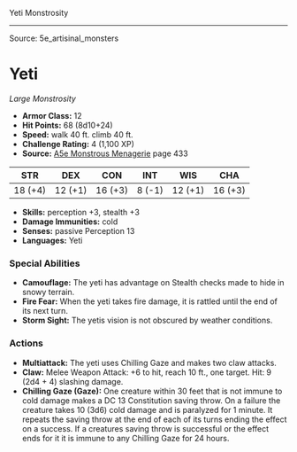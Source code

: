 <MonsterName/>Yeti</MonsterName>
<CreatureType/>Monstrosity</CreatureType>



---

Source: 5e_artisinal_monsters

# Yeti

*Large* *Monstrosity*

- **Armor Class:** 12
- **Hit Points:** 68 (8d10+24)
- **Speed:** walk 40 ft. climb 40 ft.
- **Challenge Rating:** 4 (1,100 XP)
- **Source:** [A5e Monstrous Menagerie](https://enpublishingrpg.com/products/level-up-monstrous-menagerie-a5e) page 433

| STR | DEX | CON | INT | WIS | CHA |
| --- | --- | --- | --- | --- | --- |
| 18 (+4) | 12 (+1) | 16 (+3) | 8 (-1) | 12 (+1) | 16 (+3) |

- **Skills:** perception +3, stealth +3
- **Damage Immunities:** cold
- **Senses:** passive Perception 13
- **Languages:** Yeti

### Special Abilities

- **Camouflage:** The yeti has advantage on Stealth checks made to hide in snowy terrain.
- **Fire Fear:** When the yeti takes fire damage, it is rattled until the end of its next turn.
- **Storm Sight:** The yetis vision is not obscured by weather conditions.

### Actions

- **Multiattack:** The yeti uses Chilling Gaze and makes two claw attacks.
- **Claw:** Melee Weapon Attack: +6 to hit, reach 10 ft., one target. Hit: 9 (2d4 + 4) slashing damage.
- **Chilling Gaze (Gaze):** One creature within 30 feet that is not immune to cold damage makes a DC 13 Constitution saving throw. On a failure  the creature takes 10 (3d6) cold damage and is paralyzed for 1 minute. It repeats the saving throw at the end of each of its turns  ending the effect on a success. If a creatures saving throw is successful or the effect ends for it  it is immune to any Chilling Gaze for 24 hours.




